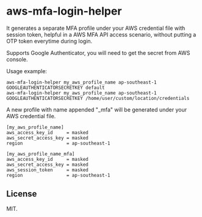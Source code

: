 # aws-mfa-login-helper

It generates a separate MFA profile under your AWS credential file with session token, helpful in a AWS MFA API access scenario, without putting a OTP token everytime during login.

Supports Google Authenticator, you will need to get the secret from AWS console.

Usage example:
```
aws-mfa-login-helper my_aws_profile_name ap-southeast-1 GOOGLEAUTHENTICATORSECRETKEY default
aws-mfa-login-helper my_aws_profile_name ap-southeast-1 GOOGLEAUTHENTICATORSECRETKEY /home/user/custom/location/credentials
```

A new profile with name appended "_mfa" will be generated under your AWS credential file.

```
[my_aws_profile_name]
aws_access_key_id     = masked
aws_secret_access_key = masked
region                = ap-southeast-1

[my_aws_profile_name_mfa]
aws_access_key_id     = masked
aws_secret_access_key = masked
aws_session_token     = masked
region                = ap-southeast-1
```

## License

MIT.
